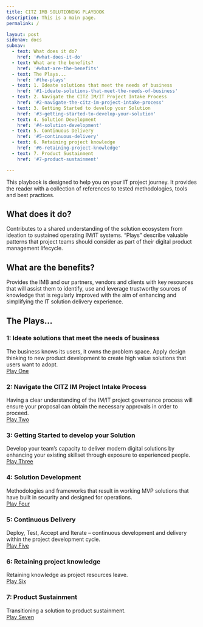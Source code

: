 ```yaml
---
title: CITZ IMB SOLUTIONING PLAYBOOK
description: This is a main page.
permalink: /

layout: post
sidenav: docs
subnav:
  - text: What does it do?
    href: '#what-does-it-do'
  - text: What are the benefits?
    href: '#what-are-the-benefits'
  - text: The Plays...
    href: '#the-plays'
  - text: 1. Ideate solutions that meet the needs of business
    href: '#1-ideate-solutions-that-meet-the-needs-of-business'
  - text: 2. Navigate the CITZ IM/IT Project Intake Process
    href: '#2-navigate-the-citz-im-project-intake-process'
  - text: 3. Getting Started to develop your Solution
    href: '#3-getting-started-to-develop-your-solution'
  - text: 4. Solution Development
    href: '#4-solution-development'
  - text: 5. Continuous Delivery
    href: '#5-continuous-delivery'
  - text: 6. Retaining project knowledge
    href: '#6-retaining-project-knowledge'
  - text: 7. Product Sustainment
    href: '#7-product-sustainment'

---
```

This playbook is designed to help you on your IT project journey. It provides the reader with a collection of references to tested methodologies, tools and best practices. 

## What does it do?
Contributes to a shared understanding of the solution ecosystem from ideation to sustained operating IM/IT systems. “Plays” describe valuable patterns that project teams should consider as part of their digital product management lifecycle. 

## What are the benefits?
Provides the IMB and our partners, vendors and clients with key resources that will assist them to identify, use and leverage trustworthy sources of knowledge that is regularly improved with the aim of enhancing and simplifying the IT solution delivery experience. 

## The Plays...

### 1: Ideate solutions that meet the needs of business
The business knows its users, it owns the problem space. Apply design thinking to new product development to create high value solutions that users want to adopt. 
<br/>
[Play One](/play1)

### 2: Navigate the CITZ IM Project Intake Process
Having a clear understanding of the IM/IT project governance process will ensure your proposal can obtain the necessary approvals in order to proceed. 
<br/>
[Play Two](/play2)

### 3: Getting Started to develop your Solution
Develop your team’s capacity to deliver modern digital solutions by enhancing your existing skillset through exposure to experienced people. 
<br/>
[Play Three](/play3)

### 4: Solution Development
Methodologies and frameworks that result in working MVP solutions that have built in security and designed for operations. 
<br/>
[Play Four](/play4)

### 5: Continuous Delivery
Deploy, Test, Accept and Iterate – continuous development and delivery within the project development cycle.
<br/>
[Play Five](/play5)

### 6: Retaining project knowledge
Retaining knowledge as project resources leave.
<br/>
[Play Six](/play6)

### 7: Product Sustainment
Transitioning a solution to product sustainment.
<br/>
[Play Seven](/play7)